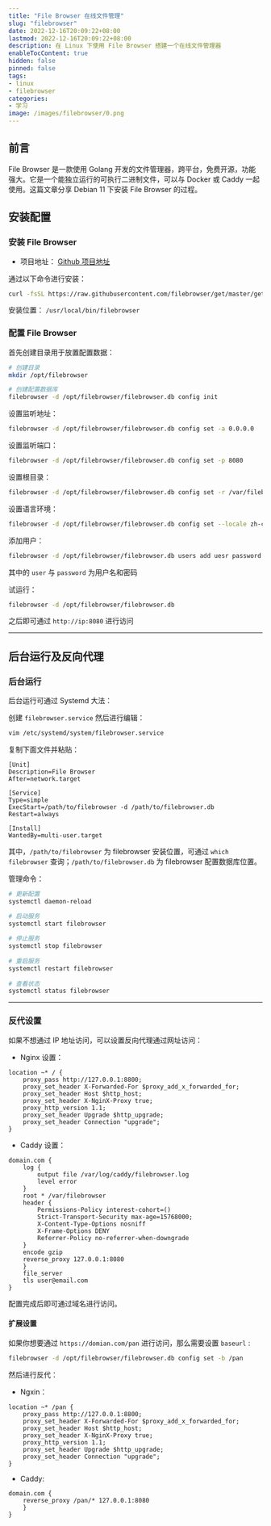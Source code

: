 ```yaml
---
title: "File Browser 在线文件管理"
slug: "filebrowser"
date: 2022-12-16T20:09:22+08:00
lastmod: 2022-12-16T20:09:22+08:00
description: 在 Linux 下使用 File Browser 搭建一个在线文件管理器
enableTocContent: true
hidden: false
pinned: false
tags:
- linux
- filebrowser
categories:
- 学习
image: /images/filebrowser/0.png
---
```


## 前言

File Browser 是一款使用 Golang 开发的文件管理器，跨平台，免费开源，功能强大。它是一个能独立运行的可执行二进制文件，可以与 Docker 或 Caddy 一起使用。这篇文章分享 Debian 11 下安装 File Browser 的过程。

## 安装配置

### 安装 File Browser

- 项目地址： <a href="https://github.com/filebrowser/filebrowser/" target="_blank">Github 项目地址</a>

通过以下命令进行安装：

```bash
curl -fsSL https://raw.githubusercontent.com/filebrowser/get/master/get.sh | bash
```

安装位置： `/usr/local/bin/filebrowser`

### 配置 File Browser

首先创建目录用于放置配置数据：

```bash
# 创建目录
mkdir /opt/filebrowser

# 创建配置数据库
filebrowser -d /opt/filebrowser/filebrowser.db config init
```

设置监听地址：

```bash
filebrowser -d /opt/filebrowser/filebrowser.db config set -a 0.0.0.0
```

设置监听端口：

```bash
filebrowser -d /opt/filebrowser/filebrowser.db config set -p 8080
```

设置根目录：

```bash
filebrowser -d /opt/filebrowser/filebrowser.db config set -r /var/filebrowser
```

设置语言环境：

```bash
filebrowser -d /opt/filebrowser/filebrowser.db config set --locale zh-cn
```

添加用户：

```bash
filebrowser -d /opt/filebrowser/filebrowser.db users add uesr password --perm.admin --locale zh-cn
```

其中的 `user` 与 `password` 为用户名和密码

试运行：

```bash
filebrowser -d /opt/filebrowser/filebrowser.db
```

之后即可通过 `http://ip:8080` 进行访问

---

## 后台运行及反向代理

### 后台运行

后台运行可通过 Systemd 大法：

创建 `filebrowser.service` 然后进行编辑：

```bash
vim /etc/systemd/system/filebrowser.service
```

复制下面文件并粘贴：

```service
[Unit]
Description=File Browser
After=network.target

[Service]
Type=simple
ExecStart=/path/to/filebrowser -d /path/to/filebrowser.db
Restart=always

[Install]
WantedBy=multi-user.target
```

其中，`/path/to/filebrowser` 为 filebrowser 安装位置，可通过 `which filebrowser` 查询；`/path/to/filebrowser.db` 为 filebrowser 配置数据库位置。

管理命令：

```bash
# 更新配置
systemctl daemon-reload

# 启动服务
systemctl start filebrowser
​
# 停止服务
systemctl stop filebrowser
​
# 重启服务
systemctl restart filebrowser
​
# 查看状态
systemctl status filebrowser
```

---

### 反代设置

如果不想通过 IP 地址访问，可以设置反向代理通过网址访问：

- Nginx 设置：

```nginx
location ~* / {
    proxy_pass http://127.0.0.1:8800;
    proxy_set_header X-Forwarded-For $proxy_add_x_forwarded_for;
    proxy_set_header Host $http_host;
    proxy_set_header X-NginX-Proxy true;
    proxy_http_version 1.1;
    proxy_set_header Upgrade $http_upgrade;
    proxy_set_header Connection "upgrade";
}
```

- Caddy 设置：

```caddyfile
domain.com {
    log {
        output file /var/log/caddy/filebrowser.log
        level error
    }
    root * /var/filebrowser
    header {
        Permissions-Policy interest-cohort=()
        Strict-Transport-Security max-age=15768000;
        X-Content-Type-Options nosniff
        X-Frame-Options DENY
        Referrer-Policy no-referrer-when-downgrade
    }
    encode gzip
    reverse_proxy 127.0.0.1:8080
    }
    file_server
    tls user@email.com
}
```

配置完成后即可通过域名进行访问。

#### 扩展设置

如果你想要通过 `https://domian.com/pan` 进行访问，那么需要设置 `baseurl` :

```bash
filebrowser -d /opt/filebrowser/filebrowser.db config set -b /pan
```

然后进行反代：

- Ngxin：

```nginx
location ~* /pan {
    proxy_pass http://127.0.0.1:8800;
    proxy_set_header X-Forwarded-For $proxy_add_x_forwarded_for;
    proxy_set_header Host $http_host;
    proxy_set_header X-NginX-Proxy true;
    proxy_http_version 1.1;
    proxy_set_header Upgrade $http_upgrade;
    proxy_set_header Connection "upgrade";
}
```

- Caddy:

```caddyfile
domain.com {
    reverse_proxy /pan/* 127.0.0.1:8080
    }
}
```

